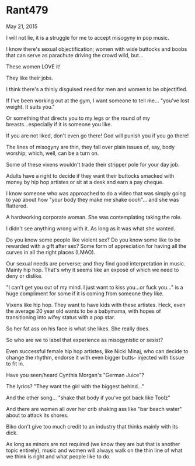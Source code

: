 # Rant479


May 21, 2015

I will not lie, it is a struggle for me to accept misogyny in pop music. 

I know there's sexual objectification; women with wide buttocks and boobs that can serve as parachute driving the crowd wild, but...

These women LOVE it!

They like their jobs.

I think there's a thinly disguised need for men and women to be objectified. 

If I've been working out at the gym, I want someone to tell me... "you've lost weight. It suits you."

Or something that directs you to my legs or the round of my breasts...especially if it is someone you like.

If you are not liked, don't even go there! God will punish you if you go there!

The lines of misogyny are thin, they fall over plain issues of, say, body worship; which, well, can be a turn on.

Some of these vixens wouldn't trade their stripper pole for your day job.

Adults have a right to decide if they want their buttocks smacked with money by hip hop artistes or sit at a desk and earn a pay cheque.

I know someone who was approached to do a video that was simply going to yap about how "your body they make me shake oooh"... and she was flattered. 

A hardworking corporate woman. She was contemplating taking the role. 

I didn't see anything wrong with it. As long as it was what she wanted.

Do you know some people like violent sex? Do you know some like to be rewarded with a gift after sex? Some form of appreciation for having all the curves in all the right places (LMAO).

Our sexual needs are perverse; and they find good interpretation in music. Mainly hip hop. That's why it seems like an exposè of which we need to deny or dislike. 

"I can't get you out of my mind. I just want to kiss you...or fuck you..." is a huge compliment for some if it is coming from someone they like. 

Vixens like hip hop. They want to have kids with these artistes. Heck, even the average 20 year old wants to be a babymama, with hopes of transitioning into wifey status with a pop star.

So her fat ass on his face is what she likes. She really does. 

So who are we to label that experience as misogynistic or sexist?

Even successful female hip hop artistes, like Nicki Minaj, who can decide to change the rhythm, endorse it with even bigger butts- injected with tissue to fit in.

Have you seen/heard Cynthia Morgan's "German Juice"?

The lyrics? "They want the girl with the biggest behind..."

And the other song... "shake that body if you've got back like Toolz"

And there are women all over her crib shaking ass like "bar beach water" about to attack its shores.

Biko don't give too much credit to an industry that thinks mainly with its dick.

As long as minors are not required (we know they are but that is another topic entirely), music and women will always walk on the thin line of what we think is right and what people like to do.